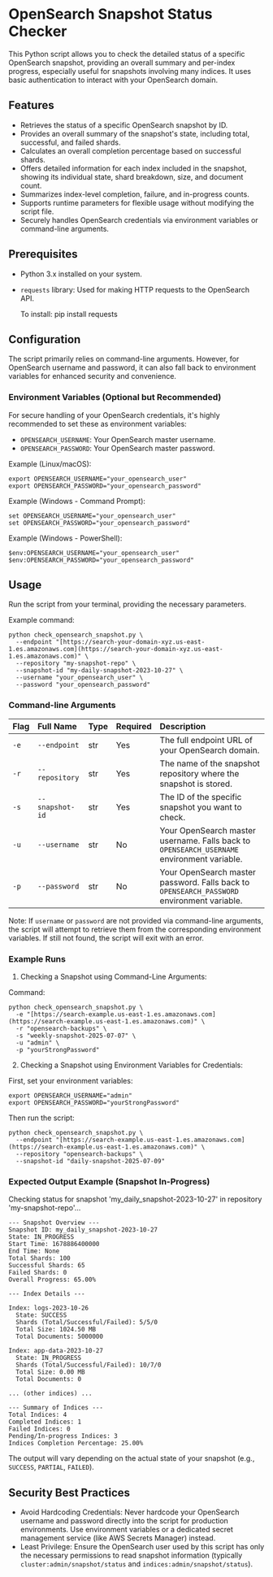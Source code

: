 # OpenSearch Snapshot Status Checker

This Python script allows you to check the detailed status of a specific OpenSearch snapshot, providing an overall summary and per-index progress, especially useful for snapshots involving many indices. It uses basic authentication to interact with your OpenSearch domain.

## Features

* Retrieves the status of a specific OpenSearch snapshot by ID.
* Provides an overall summary of the snapshot's state, including total, successful, and failed shards.
* Calculates an overall completion percentage based on successful shards.
* Offers detailed information for each index included in the snapshot, showing its individual state, shard breakdown, size, and document count.
* Summarizes index-level completion, failure, and in-progress counts.
* Supports runtime parameters for flexible usage without modifying the script file.
* Securely handles OpenSearch credentials via environment variables or command-line arguments.

## Prerequisites

* Python 3.x installed on your system.
* `requests` library: Used for making HTTP requests to the OpenSearch API.

    To install:
    pip install requests

## Configuration

The script primarily relies on command-line arguments. However, for OpenSearch username and password, it can also fall back to environment variables for enhanced security and convenience.

### Environment Variables (Optional but Recommended)

For secure handling of your OpenSearch credentials, it's highly recommended to set these as environment variables:

* `OPENSEARCH_USERNAME`: Your OpenSearch master username.
* `OPENSEARCH_PASSWORD`: Your OpenSearch master password.

Example (Linux/macOS):
```
export OPENSEARCH_USERNAME="your_opensearch_user"
export OPENSEARCH_PASSWORD="your_opensearch_password"
```

Example (Windows - Command Prompt):
```
set OPENSEARCH_USERNAME="your_opensearch_user"
set OPENSEARCH_PASSWORD="your_opensearch_password"
```

Example (Windows - PowerShell):
```
$env:OPENSEARCH_USERNAME="your_opensearch_user"
$env:OPENSEARCH_PASSWORD="your_opensearch_password"
```

## Usage

Run the script from your terminal, providing the necessary parameters.

Example command:
```
python check_opensearch_snapshot.py \
  --endpoint "[https://search-your-domain-xyz.us-east-1.es.amazonaws.com](https://search-your-domain-xyz.us-east-1.es.amazonaws.com)" \
  --repository "my-snapshot-repo" \
  --snapshot-id "my-daily-snapshot-2023-10-27" \
  --username "your_opensearch_user" \
  --password "your_opensearch_password"
```

### Command-line Arguments

| Flag | Full Name | Type | Required | Description |
| :--- | :-------- | :--- | :------- | :---------- |
| `-e` | `--endpoint` | str | Yes | The full endpoint URL of your OpenSearch domain. |
| `-r` | `--repository` | str | Yes | The name of the snapshot repository where the snapshot is stored. |
| `-s` | `--snapshot-id`| str | Yes | The ID of the specific snapshot you want to check. |
| `-u` | `--username` | str | No | Your OpenSearch master username. Falls back to `OPENSEARCH_USERNAME` environment variable. |
| `-p` | `--password` | str | No | Your OpenSearch master password. Falls back to `OPENSEARCH_PASSWORD` environment variable. |

Note: If `username` or `password` are not provided via command-line arguments, the script will attempt to retrieve them from the corresponding environment variables. If still not found, the script will exit with an error.

### Example Runs

1. Checking a Snapshot using Command-Line Arguments:

Command:
```
python check_opensearch_snapshot.py \
  -e "[https://search-example.us-east-1.es.amazonaws.com](https://search-example.us-east-1.es.amazonaws.com)" \
  -r "opensearch-backups" \
  -s "weekly-snapshot-2025-07-07" \
  -u "admin" \
  -p "yourStrongPassword"
```

2. Checking a Snapshot using Environment Variables for Credentials:

First, set your environment variables:
```
export OPENSEARCH_USERNAME="admin"
export OPENSEARCH_PASSWORD="yourStrongPassword"
```

Then run the script:
```
python check_opensearch_snapshot.py \
  --endpoint "[https://search-example.us-east-1.es.amazonaws.com](https://search-example.us-east-1.es.amazonaws.com)" \
  --repository "opensearch-backups" \
  --snapshot-id "daily-snapshot-2025-07-09"
```

### Expected Output Example (Snapshot In-Progress)

Checking status for snapshot 'my_daily_snapshot-2023-10-27' in repository 'my-snapshot-repo'...

```
--- Snapshot Overview ---
Snapshot ID: my_daily_snapshot-2023-10-27
State: IN_PROGRESS
Start Time: 1678886400000
End Time: None
Total Shards: 100
Successful Shards: 65
Failed Shards: 0
Overall Progress: 65.00%

--- Index Details ---

Index: logs-2023-10-26
  State: SUCCESS
  Shards (Total/Successful/Failed): 5/5/0
  Total Size: 1024.50 MB
  Total Documents: 5000000

Index: app-data-2023-10-27
  State: IN_PROGRESS
  Shards (Total/Successful/Failed): 10/7/0
  Total Size: 0.00 MB
  Total Documents: 0

... (other indices) ...

--- Summary of Indices ---
Total Indices: 4
Completed Indices: 1
Failed Indices: 0
Pending/In-progress Indices: 3
Indices Completion Percentage: 25.00%
```

The output will vary depending on the actual state of your snapshot (e.g., `SUCCESS`, `PARTIAL`, `FAILED`).

## Security Best Practices

* Avoid Hardcoding Credentials: Never hardcode your OpenSearch username and password directly into the script for production environments. Use environment variables or a dedicated secret management service (like AWS Secrets Manager) instead.
* Least Privilege: Ensure the OpenSearch user used by this script has only the necessary permissions to read snapshot information (typically `cluster:admin/snapshot/status` and `indices:admin/snapshot/status`).
